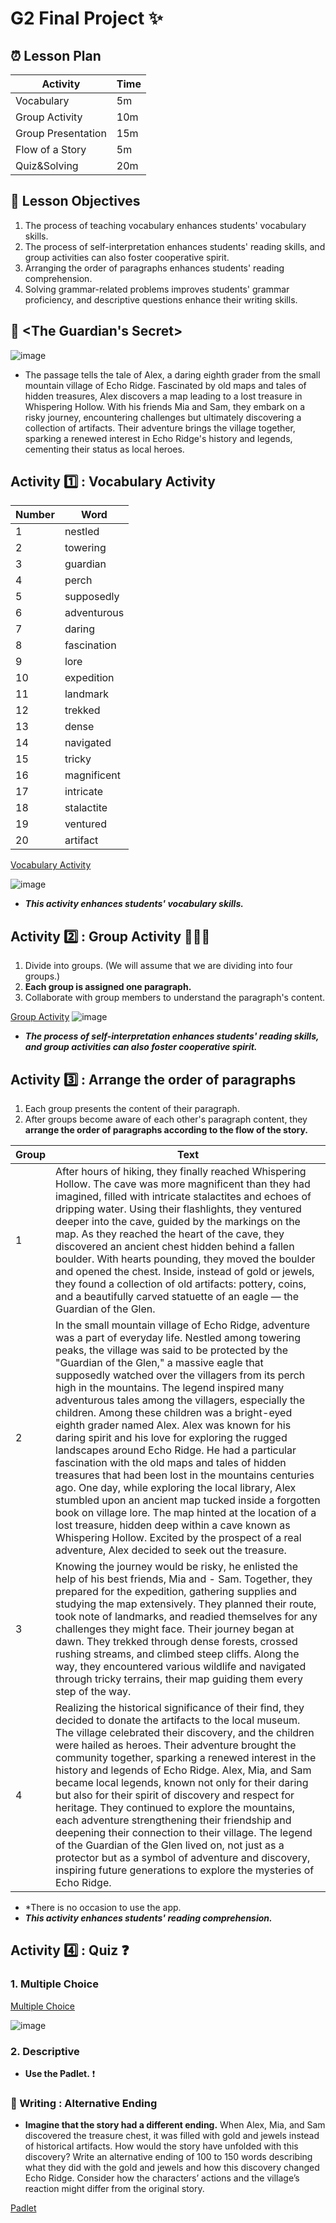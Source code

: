 # G2 Final Project ✨
## ⏰ Lesson Plan
| Activity | Time | 
|--------|----------|
| Vocabulary | 5m |
| Group Activity | 10m |
| Group Presentation | 15m |
| Flow of a Story | 5m |
| Quiz&Solving | 20m |
## 📌 Lesson Objectives
1. The process of teaching vocabulary enhances students' vocabulary skills.
2. The process of self-interpretation enhances students' reading skills, and group activities can also foster cooperative spirit.
3. Arranging the order of paragraphs enhances students' reading comprehension.
4. Solving grammar-related problems improves students' grammar proficiency, and descriptive questions enhance their writing skills.
## 📖 <The Guardian's Secret>
![image](https://github.com/MK316/Spring2024/blob/29243c621f99e2102f7e12bfe3919affb1e85c46/DLTESOL/project/Story02.png)
- The passage tells the tale of Alex, a daring eighth grader from the small mountain village of Echo Ridge. Fascinated by old maps and tales of hidden treasures, Alex discovers a map leading to a lost treasure in Whispering Hollow. With his friends Mia and Sam, they embark on a risky journey, encountering challenges but ultimately discovering a collection of artifacts. Their adventure brings the village together, sparking a renewed interest in Echo Ridge's history and legends, cementing their status as local heroes.
## Activity 1️⃣ : Vocabulary Activity
| Number |   Word   | 
|--------|----------|
|   1    | nestled     |
|   2    | towering     |
|   3    | guardian     |
|   4    | perch     |
|   5    | supposedly     |
|   6    | adventurous     |
|   7    | daring     |
|   8    | fascination     |
|   9    | lore     |
|   10    | expedition     |
|   11    | landmark     |
|   12    | trekked     |
|   13    | dense     |
|   14    | navigated     |
|   15    | tricky     |
|   16    | magnificent     |
|   17    | intricate     |
|   18    | stalactite     |
|   19    | ventured     |
|   20    | artifact     |

[Vocabulary Activity](https://huggingface.co/spaces/kimsh77/Activity_1)

![image](https://github.com/Brin1122/G2-finalproject/blob/0219f74003dd2427a07522120e6b055b268f3c86/QR_1.png)

- __*This activity enhances students' vocabulary skills.*__
## Activity 2️⃣ : Group Activity 🧑‍🤝‍🧑
1. Divide into groups. (We will assume that we are dividing into four groups.)
2. __Each group is assigned one paragraph.__
3. Collaborate with group members to understand the paragraph's content.

[Group Activity](https://huggingface.co/spaces/kimsh77/Activity_2)
![image](https://github.com/Brin1122/G2-finalproject/blob/c1a55af8cf57e8bbae52dd84fc3d38c9b1ff9a68/QR_2.png)

- __*The process of self-interpretation enhances students' reading skills, and group activities can also foster cooperative spirit.*__
## Activity 3️⃣ : Arrange the order of paragraphs
1. Each group presents the content of their paragraph.
2. After groups become aware of each other's paragraph content, they __arrange the order of paragraphs according to the flow of the story.__

| Group |   Text   | 
|--------|----------|
|   1    |  After hours of hiking, they finally reached Whispering Hollow. The cave was more magnificent than they had imagined, filled with intricate stalactites and echoes of dripping water. Using their flashlights, they ventured deeper into the cave, guided by the markings on the map. As they reached the heart of the cave, they discovered an ancient chest hidden behind a fallen boulder. With hearts pounding, they moved the boulder and opened the chest. Inside, instead of gold or jewels, they found a collection of old artifacts: pottery, coins, and a beautifully carved statuette of an eagle — the Guardian of the Glen. |
|   2    | In the small mountain village of Echo Ridge, adventure was a part of everyday life. Nestled among towering peaks, the village was said to be protected by the "Guardian of the Glen," a massive eagle that supposedly watched over the villagers from its perch high in the mountains. The legend inspired many adventurous tales among the villagers, especially the children. Among these children was a bright-eyed eighth grader named Alex. Alex was known for his daring spirit and his love for exploring the rugged landscapes around Echo Ridge. He had a particular fascination with the old maps and tales of hidden treasures that had been lost in the mountains centuries ago. One day, while exploring the local library, Alex stumbled upon an ancient map tucked inside a forgotten book on village lore. The map hinted at the location of a lost treasure, hidden deep within a cave known as Whispering Hollow. Excited by the prospect of a real adventure, Alex decided to seek out the treasure. |
|   3    |  Knowing the journey would be risky, he enlisted the help of his best friends, Mia and - Sam. Together, they prepared for the expedition, gathering supplies and studying the map extensively. They planned their route, took note of landmarks, and readied themselves for any challenges they might face. Their journey began at dawn. They trekked through dense forests, crossed rushing streams, and climbed steep cliffs. Along the way, they encountered various wildlife and navigated through tricky terrains, their map guiding them every step of the way. |
|   4    | Realizing the historical significance of their find, they decided to donate the artifacts to the local museum. The village celebrated their discovery, and the children were hailed as heroes. Their adventure brought the community together, sparking a renewed interest in the history and legends of Echo Ridge. Alex, Mia, and Sam became local legends, known not only for their daring but also for their spirit of discovery and respect for heritage. They continued to explore the mountains, each adventure strengthening their friendship and deepening their connection to their village. The legend of the Guardian of the Glen lived on, not just as a protector but as a symbol of adventure and discovery, inspiring future generations to explore the mysteries of Echo Ridge. |

- *There is no occasion to use the app.
- __*This activity enhances students' reading comprehension.*__

## Activity 4️⃣ : Quiz ❓
### 1. Multiple Choice

[Multiple Choice](https://huggingface.co/spaces/kimsh77/Activity_4)

![image](https://github.com/Brin1122/G2-finalproject/blob/535f3a818460b93317da48dbe016efe62b2e4421/QR_4.png)

### 2. Descriptive
- __Use the Padlet.__ ❗
### 📝 Writing : Alternative Ending
- __Imagine that the story had a different ending.__ When Alex, Mia, and Sam discovered the treasure chest, it was filled with gold and jewels instead of historical artifacts. How would the story have unfolded with this discovery? Write an alternative ending of 100 to 150 words describing what they did with the gold and jewels and how this discovery changed Echo Ridge. Consider how the characters’ actions and the village’s reaction might differ from the original story.

[Padlet](https://padlet.com/mirankim316/digital-literacy-and-english-education-spring-2024-2gmo48o5djxsjpqa)
